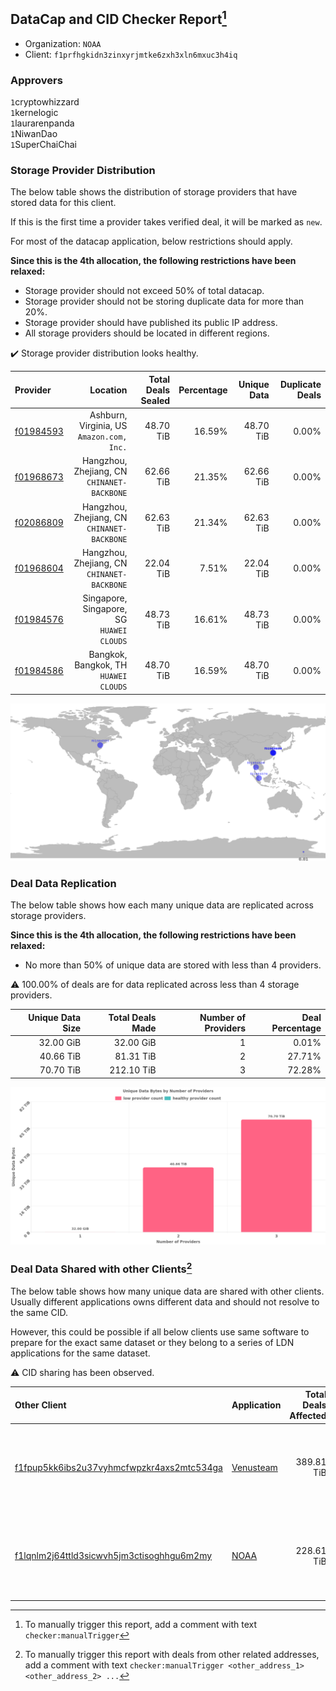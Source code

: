 ## DataCap and CID Checker Report[^1]
 - Organization: `NOAA`
 - Client: `f1prfhgkidn3zinxyrjmtke6zxh3xln6mxuc3h4iq`
### Approvers
`1`cryptowhizzard<br/>`1`kernelogic<br/>`1`laurarenpanda<br/>`1`NiwanDao<br/>`1`SuperChaiChai

### Storage Provider Distribution
The below table shows the distribution of storage providers that have stored data for this client.

If this is the first time a provider takes verified deal, it will be marked as `new`.

For most of the datacap application, below restrictions should apply.

**Since this is the 4th allocation, the following restrictions have been relaxed:**
 - Storage provider should not exceed 50% of total datacap.
 - Storage provider should not be storing duplicate data for more than 20%.
 - Storage provider should have published its public IP address.
 - All storage providers should be located in different regions.

✔️ Storage provider distribution looks healthy.

| Provider                                              |                                       Location | Total Deals Sealed | Percentage | Unique Data | Duplicate Deals |
| :---------------------------------------------------- | ---------------------------------------------: | -----------------: | ---------: | ----------: | --------------: |
| [f01984593](https://filfox.info/en/address/f01984593) |   Ashburn, Virginia, US<br/>`Amazon.com, Inc.` |          48.70 TiB |     16.59% |   48.70 TiB |           0.00% |
| [f01968673](https://filfox.info/en/address/f01968673) | Hangzhou, Zhejiang, CN<br/>`CHINANET-BACKBONE` |          62.66 TiB |     21.35% |   62.66 TiB |           0.00% |
| [f02086809](https://filfox.info/en/address/f02086809) | Hangzhou, Zhejiang, CN<br/>`CHINANET-BACKBONE` |          62.63 TiB |     21.34% |   62.63 TiB |           0.00% |
| [f01968604](https://filfox.info/en/address/f01968604) | Hangzhou, Zhejiang, CN<br/>`CHINANET-BACKBONE` |          22.04 TiB |      7.51% |   22.04 TiB |           0.00% |
| [f01984576](https://filfox.info/en/address/f01984576) |   Singapore, Singapore, SG<br/>`HUAWEI CLOUDS` |          48.73 TiB |     16.61% |   48.73 TiB |           0.00% |
| [f01984586](https://filfox.info/en/address/f01984586) |       Bangkok, Bangkok, TH<br/>`HUAWEI CLOUDS` |          48.70 TiB |     16.59% |   48.70 TiB |           0.00% |

<img src="https://raw.githubusercontent.com/data-preservation-programs/filplus-checker-assets/main/filecoin-project/filecoin-plus-large-datasets/issues/1729/1685337826968.png"/>

### Deal Data Replication
The below table shows how each many unique data are replicated across storage providers.


**Since this is the 4th allocation, the following restrictions have been relaxed:**
- No more than 50% of unique data are stored with less than 4 providers.

⚠️ 100.00% of deals are for data replicated across less than 4 storage providers.

| Unique Data Size | Total Deals Made | Number of Providers | Deal Percentage |
| ---------------: | ---------------: | ------------------: | --------------: |
|        32.00 GiB |        32.00 GiB |                   1 |           0.01% |
|        40.66 TiB |        81.31 TiB |                   2 |          27.71% |
|        70.70 TiB |       212.10 TiB |                   3 |          72.28% |

<img src="https://raw.githubusercontent.com/data-preservation-programs/filplus-checker-assets/main/filecoin-project/filecoin-plus-large-datasets/issues/1729/1685337827877.png"/>

### Deal Data Shared with other Clients[^3]
The below table shows how many unique data are shared with other clients.
Usually different applications owns different data and should not resolve to the same CID.

However, this could be possible if all below clients use same software to prepare for the exact same dataset or they belong to a series of LDN applications for the same dataset.

⚠️ CID sharing has been observed.

| Other Client                                                                                                          | Application                                                                               | Total Deals Affected | Unique CIDs | Approvers                                                                                                                       |
| :-------------------------------------------------------------------------------------------------------------------- | :---------------------------------------------------------------------------------------- | -------------------: | ----------: | :------------------------------------------------------------------------------------------------------------------------------ |
| [f1fpup5kk6ibs2u37vyhmcfwpzkr4axs2mtc534ga](https://filfox.info/en/address/f1fpup5kk6ibs2u37vyhmcfwpzkr4axs2mtc534ga) | [Venusteam](https://github.com/filecoin-project/filecoin-plus-large-datasets/issues/1726) |           389.81 TiB |       1,600 | `1`DaYouGroup<br/>`1`Fatman13<br/>`2`laurarenpanda<br/>`2`newwebgroup<br/>`1`sxxfuture-official<br/>`1`Tom-OriginStorage        |
| [f1lqnlm2j64ttld3sicwvh5jm3ctisoghhgu6m2my](https://filfox.info/en/address/f1lqnlm2j64ttld3sicwvh5jm3ctisoghhgu6m2my) | [NOAA](https://github.com/filecoin-project/filecoin-plus-large-datasets/issues/1728)      |           228.61 TiB |       2,006 | `1`1ane-1<br/>`1`a1991car<br/>`1`cryptowhizzard<br/>`1`kernelogic<br/>`1`NiwanDao<br/>`1`SuperChaiChai<br/>`2`Tom-OriginStorage |

[^1]: To manually trigger this report, add a comment with text `checker:manualTrigger`

[^2]: Deals from those addresses are combined into this report as they are specified with `checker:manualTrigger`

[^3]: To manually trigger this report with deals from other related addresses, add a comment with text `checker:manualTrigger <other_address_1> <other_address_2> ...`
